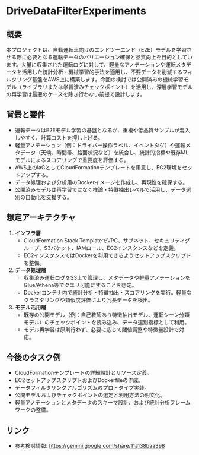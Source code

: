 # DriveDataFilterExperiments

## 概要
本プロジェクトは、自動運転車向けのエンドツーエンド（E2E）モデルを学習させる際に必要となる運転データのバリエーション確保と品質向上を目的としています。大量に収集された運転ログに対して、軽量なアノテーションや運転メタデータを活用した統計分析・機械学習的手法を適用し、不要データを削減するフィルタリング基盤をAWS上に構築します。今回の検討では公開済みの機械学習モデル（ライブラリまたは学習済みチェックポイント）を活用し、深層学習モデルの再学習は最悪のケースを除き行わない前提で設計します。

## 背景と要件
- 運転データはE2Eモデル学習の基盤となるが、重複や低品質サンプルが混入しやすく、計算コストを押し上げる。
- 軽量アノテーション（例：ドライバー操作ラベル、イベントタグ）や運転メタデータ（天候、時間帯、路面状況など）を統合し、統計的指標や既存MLモデルによるスコアリングで重要度を評価する。
- AWS上のIaCとしてCloudFormationテンプレートを用意し、EC2環境をセットアップする。
- データ処理および分析用のDockerイメージを作成し、再現性を確保する。
- 公開済みモデルは再学習ではなく推論・特徴抽出レベルで活用し、データ選別の自動化を支援する。

## 想定アーキテクチャ
1. **インフラ層**
   - CloudFormation Stack TemplateでVPC、サブネット、セキュリティグループ、S3バケット、IAMロール、EC2インスタンスなどを定義。
   - EC2インスタンスではDockerを利用できるようセットアップスクリプトを整備。
2. **データ処理層**
   - 収集済み運転ログをS3上で管理し、メタデータや軽量アノテーションをGlue/Athena等でクエリ可能にすることを想定。
   - Dockerコンテナ内で統計分析・特徴抽出・スコアリングを実行。軽量なクラスタリングや類似度評価により冗長データを検出。
3. **モデル活用層**
   - 既存の公開モデル（例：自己教師あり特徴抽出モデル、運転シーン分類モデル）のチェックポイントを読み込み、データ選別指標として利用。
   - モデル再学習は原則行わず、必要に応じて閾値調整や特徴量設計で対応。

## 今後のタスク例
- CloudFormationテンプレートの詳細設計とリソース定義。
- EC2セットアップスクリプトおよびDockerfileの作成。
- データフィルタリングアルゴリズムのプロトタイプ実装。
- 公開モデルおよびチェックポイントの選定と利用方法の明文化。
- 軽量アノテーションとメタデータのスキーマ設計、および統計分析フレームワークの整備。

## リンク
- 参考検討情報: https://gemini.google.com/share/11a138baa398
